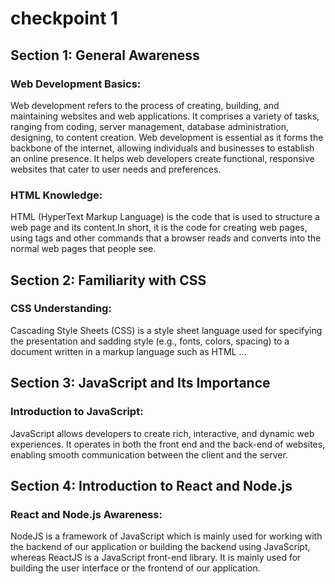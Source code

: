 # checkpoint 1
## Section 1: General Awareness

### Web Development Basics:

Web development refers to the process of creating, building, and maintaining websites and web applications. It comprises a variety of tasks, ranging from coding, server management, database administration, designing, to content creation. 
Web development is essential as it forms the backbone of the internet, allowing individuals and businesses to establish an online presence. It helps web developers create functional, responsive websites that cater to user needs and preferences. 

### HTML Knowledge:


HTML (HyperText Markup Language) is the code that is used to structure a web page and its content.In short, it is the code for creating web pages, using tags and other commands that a browser reads and converts into the normal web pages that people see.

## Section 2: Familiarity with CSS

### CSS Understanding:

Cascading Style Sheets (CSS) is a style sheet language used for specifying the presentation and sadding style (e.g., fonts, colors, spacing) to a document written in a markup language such as HTML ...

## Section 3: JavaScript and Its Importance

### Introduction to JavaScript:

JavaScript allows developers to create rich, interactive, and dynamic web experiences. It operates in both the front end and the back-end of websites, enabling smooth communication between the client and the server.

## Section 4: Introduction to React and Node.js

### React and Node.js Awareness:

NodeJS is a framework of JavaScript which is mainly used for working with the backend of our application or building the backend using JavaScript, whereas ReactJS is a JavaScript front-end library. It is mainly used for building the user interface or the frontend of our application.
